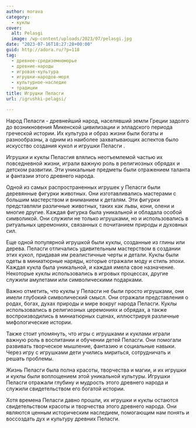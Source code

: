 ```yaml
---
author: morava
category:
  - куклы
cover:
  alt: Pelasgi
  image: /wp-content/uploads/2023/07/pelasgi.jpg
date: "2023-07-16T18:27:28+00:00"
guid: http://adora.ru/?p=118
tag:
  - древнее-средиземноморье
  - древние-народы
  - игровая-культура
  - игрушки-народов-моря
  - культурное-наследие
  - традиции
title: Игрушки Пеласги
url: /igrushki-pelagsi/

---
```

Народ Пеласги \- древнейший народ, населявший земли Греции задолго до возникновения Микенской цивилизации и элладского периода греческой истории. Их культура и образ жизни были богаты и разнообразны, а одним из наиболее захватывающих аспектов было искусство создания кукол и игрушки Пеласги .

Игрушки и куклы Пеласгия влялись неотъемлемой частью их повседневной жизни, играли важную роль в религиозных обрядах и детском развитии. Эти уникальные предметы были отражением таланта и фантазии этого древнего народа.

Одной из самых распространенных игрушек у Пеласги были деревянные фигурки животных. Они изготавливались мастерами с большим мастерством и вниманием к деталям. Эти фигурки представляли различные животных, таких как львы, кони, олени и многие другие. Каждая фигурка была уникальной и обладала особой символикой. Они служили не только игрушками, но и использовались в ритуальных церемониях, связанных с почитанием природы и духовных сил.

Еще одной популярной игрушкой были куклы, созданные из глины или дерева. Пеласги отличались удивительным мастерством в создании этих кукол, придавая им реалистичные черты и детали. Куклы были одеты в миниатюрные наряды, которые отражали моду и стиль эпохи. Каждая кукла была уникальной, и каждая имела свое назначение. Некоторые куклы использовались в игровых процессах, другие служили амулетами или символическими подарками.

Важно отметить, что куклы у Пеласги не были просто игрушками, они имели глубокий символический смысл. Они отражали представления о родах, богах, духах природы и мире вокруг народа Пеласги. Куклы использовались в религиозных церемониях и обрядах, а также воспроизводились в миниатюрных сценах, иллюстрируя различные мифологические истории.

Также стоит упомянуть, что игры с игрушками и куклами играли важную роль в воспитании и обучении детей Пеласги. Они помогали развивать творческое мышление, фантазию и социальные навыки. Через игру с игрушками дети учились мириться, сотрудничать и решать проблемы.

Жизнь Пеласги была полна красоты, творчества и магии, и их игрушки и куклы были воплощением этой уникальной культуры. Игрушки Пеласги отражали глубину и мудрость этого древнего народа и служили свидетельством его богатой истории.

Хотя времена Пеласги давно прошли, их игрушки и куклы остаются свидетельством красоты и творчества этого древнего народа. Они являются ценным историческим наследием, помогающим нам понять и воссоздать дух и культуру древних Пеласги.
